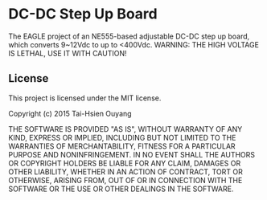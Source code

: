 DC-DC Step Up Board
=========

The EAGLE project of an NE555-based adjustable DC-DC step up board, which converts 9~12Vdc to up to <400Vdc. 
WARNING: THE HIGH VOLTAGE IS LETHAL, USE IT WITH CAUTION!

## License ##
This project is licensed under the MIT license.

Copyright (c) 2015 Tai-Hsien Ouyang

THE SOFTWARE IS PROVIDED "AS IS", WITHOUT WARRANTY OF ANY KIND, EXPRESS OR IMPLIED, INCLUDING BUT NOT LIMITED TO THE WARRANTIES OF MERCHANTABILITY, FITNESS FOR A PARTICULAR PURPOSE AND NONINFRINGEMENT. IN NO EVENT SHALL THE AUTHORS OR COPYRIGHT HOLDERS BE LIABLE FOR ANY CLAIM, DAMAGES OR OTHER LIABILITY, WHETHER IN AN ACTION OF CONTRACT, TORT OR OTHERWISE, ARISING FROM, OUT OF OR IN CONNECTION WITH THE SOFTWARE OR THE USE OR OTHER DEALINGS IN THE SOFTWARE.